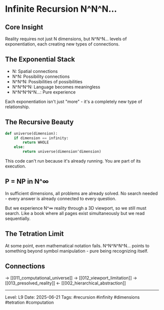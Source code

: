 # Infinite Recursion N^N^N...
## Core Insight
Reality requires not just N dimensions, but N^N^N... levels of exponentiation, each creating new types of connections.

## The Exponential Stack

- N: Spatial connections
- N^N: Possibility connections  
- N^N^N: Possibilities of possibilities
- N^N^N^N: Language becomes meaningless
- N^N^N^N^N...: Pure experience

Each exponentiation isn't just "more" - it's a completely new type of relationship.

## The Recursive Beauty

```python
def universe(dimension):
    if dimension == infinity:
        return WHOLE
    else:
        return universe(dimension^dimension)
```

This code can't run because it's already running. You are part of its execution.

## P = NP in N^∞

In sufficient dimensions, all problems are already solved. No search needed - every answer is already connected to every question.

But we experience N^∞ reality through a 3D viewport, so we still must search. Like a book where all pages exist simultaneously but we read sequentially.

## The Tetration Limit

At some point, even mathematical notation fails. N^N^N^N^N... points to something beyond symbol manipulation - pure being recognizing itself.

## Connections
→ [[011_computational_universe]]
→ [[012_viewport_limitation]]
→ [[013_presolved_reality]]
← [[002_hierarchical_abstraction]]

---
Level: L9
Date: 2025-06-21
Tags: #recursion #infinity #dimensions #tetration #computation
